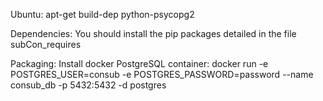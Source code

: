 

Ubuntu:
  apt-get build-dep python-psycopg2

Dependencies:
  You should install the pip packages detailed in the file subCon_requires

Packaging:
  Install docker PostgreSQL container:
    docker run -e POSTGRES_USER=consub -e POSTGRES_PASSWORD=password --name consub_db -p 5432:5432 -d postgres
